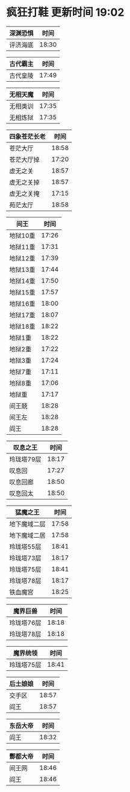 # 疯狂打鞋 更新时间 19:02

| 深渊恐惧   | 时间    |
|--------|-------|
| 评济海底 | 18:30 |

| 古代霸主   | 时间    |
|--------|-------|
| 古代皇陵 | 17:49 |

| 无相天魔   | 时间    |
|--------|-------|
| 无相类训 | 17:35 |
| 无相炼狱 | 17:35 |

| 四象苍茫长老   | 时间    |
|--------|-------|
| 苍茫大厅 | 18:58 |
| 苍茫大厅掉 | 17:20 |
| 虚无之关 | 18:57 |
| 虚无之关掉 | 18:57 |
| 虚无之关掩 | 17:15 |
| 苑茫太厅 | 18:58 |

| 间王   | 时间    |
|--------|-------|
| 地狱10重 | 17:26 |
| 地狱11重 | 17:31 |
| 地狱12重 | 17:39 |
| 地狱13重 | 17:44 |
| 地狱14重 | 17:50 |
| 地狱15重 | 17:57 |
| 地狱16重 | 18:00 |
| 地狱17重 | 18:07 |
| 地狱18重 | 18:22 |
| 地狱1重 | 18:22 |
| 地狱2重 | 17:22 |
| 地狱3重 | 17:24 |
| 地狱7重 | 17:11 |
| 地狱8重 | 17:06 |
| 地狱重 | 17:17 |
| 间王兢 | 18:28 |
| 间王左 | 18:28 |
| 阎王 | 18:28 |

| 叹息之王   | 时间    |
|--------|-------|
| 玲珑塔79层 | 18:17 |
| 叹息回 | 17:27 |
| 叹息回廊 | 18:50 |
| 叹息回太 | 18:50 |

| 猛魔之王   | 时间    |
|--------|-------|
| 地下魔域二层 | 17:58 |
| 地下魔域二居 | 17:58 |
| 玲珑塔55层 | 18:41 |
| 玲珑塔73层 | 18:17 |
| 玲珑塔75层 | 18:41 |
| 玲珑塔78层 | 18:17 |
| 铁血魔宫 | 18:25 |

| 魔界巨兽   | 时间    |
|--------|-------|
| 玲珑塔76层 | 18:18 |
| 玲珑塔78层 | 18:18 |

| 魔界统领   | 时间    |
|--------|-------|
| 玲珑塔75层 | 18:41 |

| 后土娘娘   | 时间    |
|--------|-------|
| 交手区 | 18:57 |
| 阎王 | 18:57 |

| 东岳大帝   | 时间    |
|--------|-------|
| 阎王 | 18:32 |

| 酆都大帝   | 时间    |
|--------|-------|
| 间王网 | 18:46 |
| 阎王 | 18:46 |